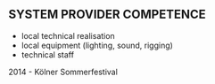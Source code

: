 ## SYSTEM PROVIDER COMPETENCE

+ local technical realisation
+ local equipment (lighting, sound, rigging)
+ technical staff

2014 - Kölner Sommerfestival